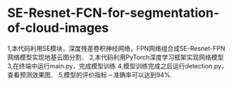 # SE-Resnet-FCN-for-segmentation-of-cloud-images
1,本代码利用SE模块，深度残差卷积神经网络，FPN网络组合成SE-Resnet-FPN网络模型实现地基云图分割．
2,本代码利用PyTorch深度学习框架实现网络模型
3,在终端中运行main.py，完成模型训练
4,模型训练完成之后运行detection.py，查看预测效果图．
5,模型的评价指标－准确率可以达到94%.
